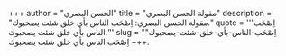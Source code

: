+++
author = "الحسن البصري"
title = "مقولة الحسن البصري"
description = "مقولة الحسن البصري: اِصْحَب الناس بأي خلق شئت يصحبوك."
quote = '''اِصْحَب الناس بأي خلق شئت يصحبوك.'''
slug = "اِصْحَب-الناس-بأي-خلق-شئت-يصحبوك"
+++
اِصْحَب الناس بأي خلق شئت يصحبوك.
